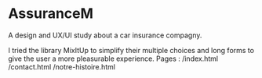 # AssuranceM
A design and UX/UI study about a car insurance compagny. 


I tried the library MixItUp to simplify their multiple choices and long forms to give the user a more pleasurable experience.
Pages : /index.html
        /contact.html
        /notre-histoire.html
